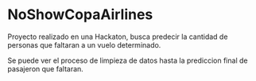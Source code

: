 # NoShowCopaAirlines
Proyecto realizado en una Hackaton, busca predecir la cantidad de personas que faltaran a un vuelo determinado.

Se puede ver el proceso de limpieza de datos hasta la prediccion final de pasajeron que faltaran.

